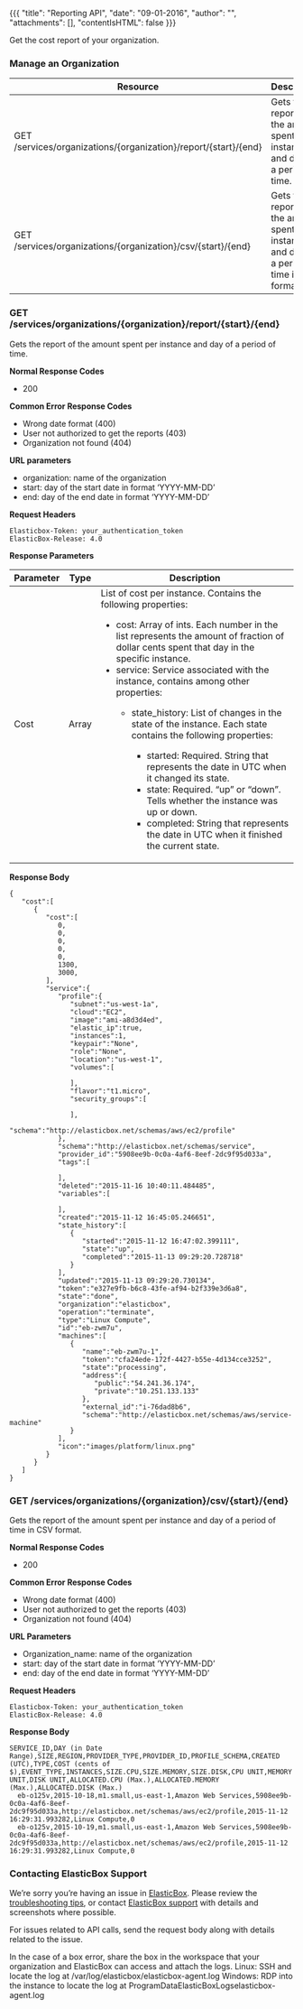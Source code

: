 {{{ "title": "Reporting API",
"date": "09-01-2016",
"author": "",
"attachments": [],
"contentIsHTML": false
}}}

Get the cost report of your organization.

### Manage an Organization

|  Resource  |  Description |
|------------|--------------|
| GET /services/organizations/{organization}/report/{start}/{end} | Gets the report of the amount spent per instance and day of a period of time. |
| GET /services/organizations/{organization}/csv/{start}/{end} | Gets the report of the amount spent per instance and day of a period of time in CSV format. |

### GET /services/organizations/{organization}/report/{start}/{end}

Gets the report of the amount spent per instance and day of a period of time.

**Normal Response Codes**

* 200

**Common Error Response Codes**

* Wrong date format (400)
* User not authorized to get the reports (403)
* Organization not found (404)

**URL parameters**

* organization: name of the organization
* start: day of the start date in format ‘YYYY-MM-DD’
* end: day of the end date in format ‘YYYY-MM-DD’

**Request Headers**

```
Elasticbox-Token: your_authentication_token
ElasticBox-Release: 4.0
```
**Response Parameters**

|  Parameter  |      Type     |   Description   |
|-------------|---------------|-----------------|
| Cost |  Array | List of cost per instance. Contains the following properties:<ul><li>cost: Array of ints. Each number in the list represents the amount of fraction of dollar cents spent that day in the specific instance.</li><li>service: Service associated with the instance, contains among other properties:</li><ul><li>state_history: List of changes in the state of the instance. Each state contains the following properties:</li><ul><li>started: Required. String that represents the date in UTC when it changed its state.</li><li>state: Required. “up” or “down”. Tells whether the instance was up or down.</li><li>completed: String that represents the date in UTC when it finished the current state.</li></ul></ul></ul> |

**Response Body**

```
{
   "cost":[
      {
         "cost":[
            0,
            0,
            0,
            0,
            0,
            1300,
            3000,
         ],
         "service":{
            "profile":{
               "subnet":"us-west-1a",
               "cloud":"EC2",
               "image":"ami-a8d3d4ed",
               "elastic_ip":true,
               "instances":1,
               "keypair":"None",
               "role":"None",
               "location":"us-west-1",
               "volumes":[

               ],
               "flavor":"t1.micro",
               "security_groups":[

               ],
               "schema":"http://elasticbox.net/schemas/aws/ec2/profile"
            },
            "schema":"http://elasticbox.net/schemas/service",
            "provider_id":"5908ee9b-0c0a-4af6-8eef-2dc9f95d033a",
            "tags":[

            ],
            "deleted":"2015-11-16 10:40:11.484485",
            "variables":[

            ],
            "created":"2015-11-12 16:45:05.246651",
            "state_history":[
               {
                  "started":"2015-11-12 16:47:02.399111",
                  "state":"up",
                  "completed":"2015-11-13 09:29:20.728718"
               }
            ],
            "updated":"2015-11-13 09:29:20.730134",
            "token":"e327e9fb-b6c8-43fe-af94-b2f339e3d6a8",
            "state":"done",
            "organization":"elasticbox",
            "operation":"terminate",
            "type":"Linux Compute",
            "id":"eb-zwm7u",
            "machines":[
               {
                  "name":"eb-zwm7u-1",
                  "token":"cfa24ede-172f-4427-b55e-4d134cce3252",
                  "state":"processing",
                  "address":{
                     "public":"54.241.36.174",
                     "private":"10.251.133.133"
                  },
                  "external_id":"i-76dad8b6",
                  "schema":"http://elasticbox.net/schemas/aws/service-machine"
               }
            ],
            "icon":"images/platform/linux.png"
         }
      }
   ]
}
```

### GET /services/organizations/{organization}/csv/{start}/{end}

Gets the report of the amount spent per instance and day of a period of time in CSV format.

**Normal Response Codes**

* 200

**Common Error Response Codes**

* Wrong date format (400)
* User not authorized to get the reports (403)
* Organization not found (404)

**URL Parameters**

* Organization_name: name of the organization
* start: day of the start date in format ‘YYYY-MM-DD’
* end: day of the end date in format ‘YYYY-MM-DD’

**Request Headers**

```
Elasticbox-Token: your_authentication_token
ElasticBox-Release: 4.0
```

**Response Body**

```
SERVICE_ID,DAY (in Date Range),SIZE,REGION,PROVIDER_TYPE,PROVIDER_ID,PROFILE_SCHEMA,CREATED (UTC),TYPE,COST (cents of $),EVENT_TYPE,INSTANCES,SIZE.CPU,SIZE.MEMORY,SIZE.DISK,CPU UNIT,MEMORY UNIT,DISK UNIT,ALLOCATED.CPU (Max.),ALLOCATED.MEMORY (Max.),ALLOCATED.DISK (Max.)
  eb-o125v,2015-10-18,m1.small,us-east-1,Amazon Web Services,5908ee9b-0c0a-4af6-8eef-2dc9f95d033a,http://elasticbox.net/schemas/aws/ec2/profile,2015-11-12 16:29:31.993282,Linux Compute,0
  eb-o125v,2015-10-19,m1.small,us-east-1,Amazon Web Services,5908ee9b-0c0a-4af6-8eef-2dc9f95d033a,http://elasticbox.net/schemas/aws/ec2/profile,2015-11-12 16:29:31.993282,Linux Compute,0
```

### Contacting ElasticBox Support

We’re sorry you’re having an issue in [ElasticBox](//www.ctl.io/elasticbox/). Please review the [troubleshooting tips](../ElasticBox/troubleshooting-tips.md), or contact [ElasticBox support](mailto:support@elasticbox.com) with details and screenshots where possible.

For issues related to API calls, send the request body along with details related to the issue.

In the case of a box error, share the box in the workspace that your organization and ElasticBox can access and attach the logs.
Linux: SSH and locate the log at /var/log/elasticbox/elasticbox-agent.log
Windows: RDP into the instance to locate the log at ProgramDataElasticBoxLogselasticbox-agent.log
